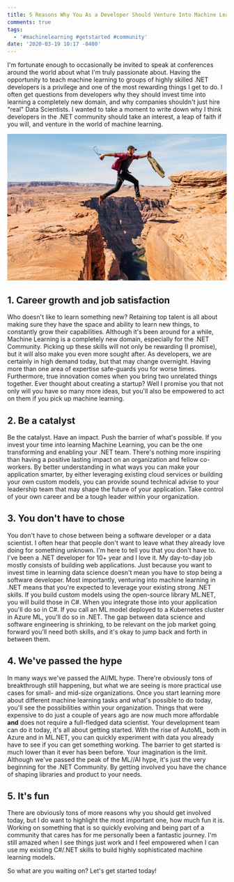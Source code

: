 ```yaml
---
title: 5 Reasons Why You As a Developer Should Venture Into Machine Learning Today
comments: true
tags:
  - '#machinelearning #getstarted #community'
date: '2020-03-19 10:17 -0400'
---
```

I'm fortunate enough to occasionally be invited to speak at conferences around the world about what I'm truly passionate about. Having the opportunity to teach machine learning to groups of highly skilled .NET developers is a privilege and one of the most rewarding things I get to do. I often get questions from developers why they should invest time into learning a completely new domain, and why companies shouldn't just hire "real" Data Scientists. I wanted to take a moment to write down why I think developers in the .NET community should take an interest, a leap of faith if you will, and venture in the world of machine learning.

![](/images/post-images/leap.jpg)

## 1. Career growth and job satisfaction

Who doesn't like to learn something new? Retaining top talent is all about making sure they have the space and ability to learn new things, to constantly grow their capabilities. Although it's been around for a while, Machine Learning is a completely new domain, especially for the .NET Community. Picking up these skills will not only be rewarding (I promise), but it will also make you even more sought after. As developers, we are certainly in high demand today, but that may change overnight. Having more than one area of expertise safe-guards you for worse times. Furthermore, true innovation comes when you bring two unrelated things together. Ever thought about creating a startup? Well I promise you that not only will you have so many more ideas, but you'll also be empowered to act on them if you pick up machine learning.

## 2. Be a catalyst

Be the catalyst. Have an impact. Push the barrier of what's possible. If you invest your time into learning Machine Learning, you can be the one transforming and enabling your .NET team. There's nothing more inspiring than having a positive lasting impact on an organization and fellow co-workers. By better understanding in what ways you can make your application smarter, by either leveraging existing cloud services or building your own custom models, you can provide sound technical advise to your leadership team that may shape the future of your application. Take control of your own career and be a tough leader within your organization.

## 3. You don't have to chose

You don't have to chose between being a software developer or a data scientist. I often hear that people don't want to leave what they already love doing for something unknown. I'm here to tell you that you don't have to. I've been a .NET developer for 10+ year and I love it. My day-to-day job mostly consists of building web applications. Just because you want to invest time in learning data science doesn't mean you have to stop being a software developer.  Most importantly, venturing into machine learning in .NET means that you're expected to leverage your existing strong .NET skills. If you build custom models using the open-source library ML.NET, you will build those in C#. When you integrate those into your application you'll do so in C#. If you call an ML model deployed to a Kubernetes cluster in Azure ML, you'll do so in .NET. The gap between data science and software engineering is shrinking, to be relevant on the job market going forward you'll need both skills, and it's okay to jump back and forth in between them.

## 4. We've passed the hype

In many ways we've passed the AI/ML hype. There're obviously tons of breakthrough still happening, but what we are seeing is more practical use cases for small- and mid-size organizations. Once you start learning more about different machine learning tasks and what's possible to do today, you'll see the possibilities within your organization. Things that were expensive to do just a couple of years ago are now much more affordable **and** does not require a full-fledged data scientist. Your development team can do it today, it's all about getting started.  With the rise of AutoML, both in Azure and in ML.NET, you can quickly experiment with data you already have to see if you can get something working. The barrier to get started is much lower than it ever has been before. Your imagination is the limit. Although we've passed the peak of the ML//AI hype, it's just the very beginning for the .NET Community. By getting involved you have the chance of shaping libraries and product to your needs.

## 5. It's fun

There are obviously tons of more reasons why you should get involved today, but I do want to highlight the most important one, how much fun it is. Working on something that is so quickly evolving and being part of a community that cares has for me personally been a fantastic journey. I'm still amazed when I see things just work and I feel empowered when I can use my existing C#/.NET skills to build highly sophisticated machine learning models.

So what are you waiting on? Let's get started today!